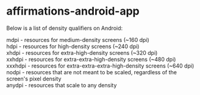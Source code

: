 # affirmations-android-app


Below is a list of density qualifiers on Android:  

mdpi - resources for medium-density screens (~160 dpi)  
hdpi - resources for high-density screens (~240 dpi)  
xhdpi - resources for extra-high-density screens (~320 dpi)  
xxhdpi - resources for extra-extra-high-density screens (~480 dpi)  
xxxhdpi - resources for extra-extra-extra-high-density screens (~640 dpi)  
nodpi - resources that are not meant to be scaled, regardless of the screen's pixel density  
anydpi - resources that scale to any density  

